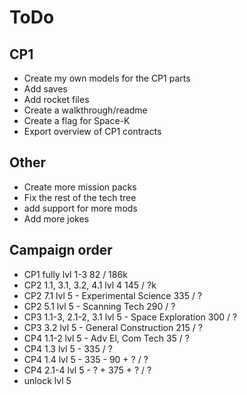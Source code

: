 # ToDo

## CP1

- Create my own models for the CP1 parts
- Add saves
- Add rocket files
- Create a walkthrough/readme
- Create a flag for Space-K
- Export overview of CP1 contracts

## Other

- Create more mission packs
- Fix the rest of the tech tree
- add support for more mods
- Add more jokes

## Campaign order
- CP1   fully                 lvl 1-3                       82  / 186k
- CP2   1.1, 3.1, 3.2, 4.1    lvl 4                         145 / ?k
- CP2   7.1                   lvl 5 - Experimental Science  335 / ?
- CP2   5.1                   lvl 5 - Scanning Tech         290 / ?
- CP3   1.1-3, 2.1-2, 3.1     lvl 5 - Space Exploration     300 / ?
- CP3   3.2                   lvl 5 - General Construction  215 / ?
- CP4   1.1-2                 lvl 5 - Adv El, Com Tech      35  / ?
- CP4   1.3                   lvl 5 -                       335 / ?
- CP4   1.4                   lvl 5 -                       335 - 90 + ? / ?
- CP4   2.1-4                 lvl 5 -                       ? + 375 + ? / ?
- unlock lvl 5